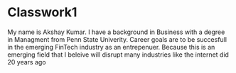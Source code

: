 # Classwork1
My name is Akshay Kumar. I have a background in Business with a degree in Managment from Penn State Univerity.
Career goals are to be succesfull in the emerging FinTech industry as an entrepenuer. 
Because this is an emerging field that I beleive will disrupt many industries like the internet did 20 years ago  
